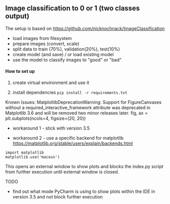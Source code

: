 ## Image classification to 0 or 1 (two classes output) 
The setup is based on https://github.com/nicknochnack/ImageClassification
- load images from filesystem
- prepare images (convert, scale)
- split data to train (70%), validation(20%), test(10%)
- create model (and save) / or load existing model
- use the model to classify images to "good" or "bad"

#### How to set up

1. create virtual environment and use it

2. install dependencies
```pip install -r requirements.txt```


Known Issues:
MatplotlibDeprecationWarning: Support for FigureCanvases without a required_interactive_framework attribute was deprecated in Matplotlib 3.6 and will be removed two minor releases later.
  fig, ax = plt.subplots(ncols=4, figsize=(20, 20))

- workaround 1 - stick with version 3.5

- workaround 2 - use a specific backend for matplotlib https://matplotlib.org/stable/users/explain/backends.html
```
import matplotlib
matplotlib.use('macosx')
```
This opens an external window to show plots and blocks the index.py script from further execution until external window is closed.

TODO
- find out what mode PyCharm is using to show plots within the IDE in version 3.5 and not block further execution